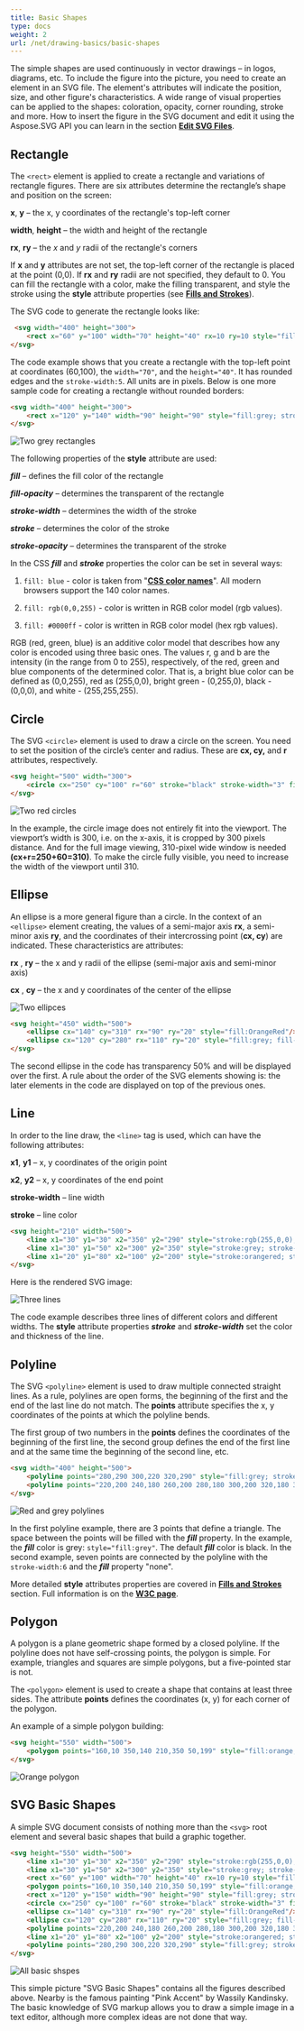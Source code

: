 ```yaml
---
title: Basic Shapes
type: docs
weight: 2
url: /net/drawing-basics/basic-shapes
---
```

<link href="./../../style.css" rel="stylesheet" type="text/css" />

The simple shapes are used continuously in vector drawings – in logos, diagrams, etc. To include the figure into the picture, you need to create an element in an SVG file. The element's attributes will indicate the position, size, and other figure's characteristics. A wide range of visual properties can be applied to the shapes: coloration, opacity, corner rounding, stroke and more. How to insert the figure in the SVG document and edit it using the Aspose.SVG API you can learn in the section [**Edit SVG Files**](http://localhost:1313/svg/net/edit-svg-file/). 

## **Rectangle** 

The `<rect>` element is applied to create a rectangle and variations of rectangle figures. There are six attributes determine the rectangle’s shape and position on the screen: 

**x**,  **y** – the x, y coordinates of the rectangle's top-left corner 

**width**, **height** – the width and height of the rectangle 

**rx**, **ry**  – the *x*  and *y* radii of the rectangle's corners 

If **x** and **y** attributes are not set, the top-left corner of the rectangle is placed at the point (0,0). If **rx** and **ry** radii are not specified, they default to 0. You can fill the rectangle with a color, make the filling transparent, and style the stroke using the **style** attribute properties (see [**Fills and Strokes**](http://localhost:1313/svg/net/drawing-basics/fills-and-strokes/)). 

The SVG code to generate the rectangle looks like: 

```html {linenos=inline,linenostart=1, hl_lines=[""]}
 <svg width="400" height="300">
    <rect x="60" y="100" width="70" height="40" rx=10 ry=10 style="fill:#778899; stroke:#FF4500; stroke-width:5; fill-opacity:0.7; stroke-opacity:0.6"/> 
</svg>
```
The code example shows that you create a rectangle with the top-left point at coordinates (60,100), the `width="70"`, and the `height="40"`. It has rounded edges and the `stroke-width:5`. All units are in pixels. 
Below is one more sample code for creating a rectangle without rounded borders: 

```html {linenos=inline,linenostart=1}
<svg width="400" height="300">
    <rect x="120" y="140" width="90" height="90" style="fill:grey; stroke-width:3; stroke:rgb(0,0,0)"/>
</svg>
```

![Two grey rectangles](rect.png#center)


The following properties of the **style** attribute are used: 

***fill*** – defines the fill color of the rectangle 

***fill-opacity*** – determines the transparent of the rectangle 

***stroke-width*** – determines the width of the stroke 

***stroke*** – determines the color of the stroke 

***stroke-opacity*** – determines the transparent of the stroke 



In the CSS ***fill*** and ***stroke*** properties the color can be set in several ways:  

1. `fill: blue` - color is taken from "**[CSS color names](https://www.w3schools.com/colors/colors_names.asp)**". All modern browsers support the 140 color names. 

2. `fill: rgb(0,0,255)` - color is written in RGB color model (rgb values). 

3. `fill: #0000ff` - color is written in RGB color model (hex rgb values). 

RGB (red, green, blue) is an additive color model that describes how any color is encoded using three basic ones. The values r, g and b are the intensity (in the range from 0 to 255), respectively, of the red, green and blue components of the determined color. That is, a bright blue color can be defined as (0,0,255), red as (255,0,0), bright green - (0,255,0), black - (0,0,0), and white - (255,255,255). 



## **Circle** 

The SVG `<circle>` element is used to draw a circle on the screen. You need to set the position of the circle’s center and radius. These are **cx, cy,** and **r** attributes, respectively. 
```html {linenos=inline,linenostart=1, hl_lines=[""]}
<svg height="500" width="300"> 
    <circle cx="250" cy="100" r="60" stroke="black" stroke-width="3" fill="red"; fill-opacity="0.7"/>
</svg>
```
 ![Two red circles](circle.png#center)

In the example, the circle image does not entirely fit into the viewport. The viewport’s width is 300, i.e. on the x-axis, it is cropped by 300 pixels distance. And for the full image viewing, 310-pixel wide window is needed **(cx+r=250+60=310)**. To make the circle fully visible, you need to increase the width of the viewport until 310.


## **Ellipse** 

An ellipse is a more general figure than a circle. In the context of an `<ellipse>` element creating, the values of a semi-major axis **rx**, a semi-minor axis **ry**, and the coordinates of their intercrossing point (**cx, cy**) are indicated. These characteristics are attributes: 

**rx** , **ry** – the x  and y radii of the ellipse (semi-major axis and semi-minor axis)

**cx** , **cy** – the x  and y coordinates of the center of the ellipse 

 ![Two ellipces](ellipce.png#center)
```html {linenos=inline,linenostart=1}
<svg height="450" width="500">
    <ellipse cx="140" cy="310" rx="90" ry="20" style="fill:OrangeRed"/> 
    <ellipse cx="120" cy="280" rx="110" ry="20" style="fill:grey; fill-opacity:0.5"/> 
</svg>
```
The second ellipse in the code has transparency 50% and will be displayed over the first. A rule about the order of the SVG elements showing is: the later elements in the code are displayed on top of the previous ones. 


## **Line**


 In order to the line draw, the `<line>` tag is used, which can have the following attributes: 

**x1**, **y1** –  x, y coordinates of the origin point 

**x2**, **y2**  –  x, y coordinates of the end point 

**stroke-width** – line width 

**stroke** –  line color 

```html {linenos=inline,linenostart=1}
<svg height="210" width="500">
    <line x1="30" y1="30" x2="350" y2="290" style="stroke:rgb(255,0,0); stroke-width:3"/> 
    <line x1="30" y1="50" x2="300" y2="350" style="stroke:grey; stroke-width:5"/> 
    <line x1="20" y1="80" x2="100" y2="200" style="stroke:orangered; stroke-width:8"/> 
</svg> 
```
Here is the rendered SVG image: 

  ![Three lines](lines.png#center)

The code example describes three lines of different colors and different widths. The **style** attribute properties ***stroke*** and ***stroke-width*** set the color and thickness of the line. 

 

## **Polyline** 


The SVG `<polyline>` element is used to draw multiple connected straight lines. As a rule, polylines are open forms, the beginning of the first and the end of the last line do not match. The **points** attribute specifies the x, y coordinates of the points at which the polyline bends. 

The first group of two numbers in the **points** defines the coordinates of the beginning of the first line, the second group defines the end of the first line and at the same time the beginning of the second line, etc. 
```html {linenos=inline,linenostart=1, hl_lines=[""]}
<svg width="400" height="500">
    <polyline points="280,290 300,220 320,290" style="fill:grey; stroke:grey; stroke-width:2; fill-opacity:0.5"/>
    <polyline points="220,200 240,180 260,200 280,180 300,200 320,180 340,200" style="fill:none; stroke:red; stroke-width:6"/> 
</svg> 
```
![Red and grey polylines](polyline.png#center)

In the first polyline example, there are 3 points that define a triangle. The space between the points will be filled with the ***fill*** property. In the example, the ***fill*** color is grey: `style="fill:grey"`. The default ***fill*** color is black. In the second example, seven points are connected by the polyline with the `stroke-width:6` and the ***fill*** property "none". 

More detailed **style** attributes properties are covered in [**Fills and Strokes**](http://localhost:1313/svg/net/drawing-basics/fills-and-strokes/) section. Full information is on the **[W3C page](https://www.w3.org/TR/2018/CR-SVG2-20181004/painting.html#FillProperties)**. 


## **Polygon** 


A polygon is a plane geometric shape formed by a closed polyline. If the polyline does not have self-crossing points, the polygon is simple. For example, triangles and squares are simple polygons, but a five-pointed star is not. 

The `<polygon>` element is used to create a shape that contains at least three sides. The attribute **points** defines the coordinates (x, y) for each corner of the polygon. 

An example of a simple polygon building: 
```html {linenos=inline,linenostart=1}
<svg height="550" width="500"> 
    <polygon points="160,10 350,140 210,350 50,199" style="fill:orange;stroke:purple;stroke-width:1"/>
</svg>
```
![Orange polygon](polygon.png#center)


## **SVG Basic Shapes** 

A simple SVG document consists of nothing more than the `<svg>`  root element and several basic shapes that build a graphic together.  
```html {linenos=inline,linenostart=1, hl_lines=[""]}
<svg height="550" width="500">
    <line x1="30" y1="30" x2="350" y2="290" style="stroke:rgb(255,0,0); stroke-width:3"/>
    <line x1="30" y1="50" x2="300" y2="350" style="stroke:grey; stroke-width:5"/> 
    <rect x="60" y="100" width="70" height="40" rx=10 ry=10 style="fill:#778899; stroke:#FF4500; stroke- width:5; fill-opacity:0.7; stroke-opacity:0.6"/> 
    <polygon points="160,10 350,140 210,350 50,199" style="fill:orange; stroke:purple; stroke-width:1; fill-opacity:1"/>
    <rect x="120" y="150" width="90" height="90" style="fill:grey; stroke-width:3; stroke:rgb(0,0,0)"/>
    <circle cx="250" cy="100" r="60" stroke="black" stroke-width="3" fill="red"; fill-opacity="0.7"/> 
    <ellipse cx="140" cy="310" rx="90" ry="20" style="fill:OrangeRed"/>
    <ellipse cx="120" cy="280" rx="110" ry="20" style="fill:grey; fill-opacity:0.5"/> 
    <polyline points="220,200 240,180 260,200 280,180 300,200 320,180 340,200" style="fill:none; stroke:red; stroke-width:6"/>
    <line x1="20" y1="80" x2="100" y2="200" style="stroke:orangered; stroke-width:8"/>
    <polyline points="280,290 300,220 320,290" style="fill:grey; stroke:grey; stroke-width:2; fill-opacity:0.5"/> 
</svg>
```
![All basic shspes](conclusion.png#center)

This simple picture "SVG Basic Shapes" contains all the figures described above. Nearby is the famous painting "Pink Accent" by Wassily Kandinsky.
The basic knowledge of SVG markup allows you to draw a simple image in a text editor, although more complex ideas are not done that way.